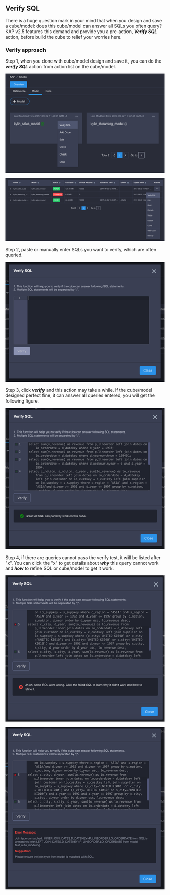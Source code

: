 ## Verify SQL 

There is a huge question mark in your mind that when you design and save a cube/model: does this cube/model can answer all SQLs you often query? KAP v2.5 features this demand and provide you a pre-action,  ***Verify SQL*** action, before build the cube to relief your worries here. 

### Verify approach

Step 1, when you done with cube/model design and save it, you can do the ***verify SQL*** action from action list on the cube/model. 

![CN_action](images/verify_sql/model_action.png)

![CN_cube_action](images/verify_sql/cube_action.png)



Step 2, paste or manually enter SQLs you want to verify, which are often queried. 

![CN_SQL_input](images/verify_sql/SQL_input.png)



Step 3, click ***verify*** and this action may take a while. If the cube/model designed perfect fine, it can answer all queries entered, you will get the following figure.

![CN_SQL_valid](images/verify_sql/SQL_valid.png)



Step 4, if there are queries cannot pass the verify test, it will be listed after "x". You can click the "x" to get details about ***why*** this query cannot work and ***how*** to refine SQL or cube/model to get it work. 

![CN_show_error](images/verify_sql/show_error.png)

![CN_error_details](images/verify_sql/error_details.png)